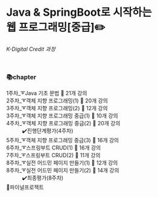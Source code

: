 # Java & SpringBoot로 시작하는 <br>웹 프로그래밍[중급]:pencil2: 
_K-Digital Credit 과정_

<br>


### :books:chapter  
1주차_:curly_loop:Java 기초 문법 :loudspeaker: 21개 강의  
2주차_:curly_loop:객체 지향 프로그래밍(1) :loudspeaker: 20개 강의     
3주차_:curly_loop:객체 지향 프로그래밍(2) :loudspeaker: 12개 강의     
3주차_:curly_loop:객체 지향 프로그래밍 중급(1) :loudspeaker: 10개 강의     
4주차_:curly_loop:객체 지향 프로그래밍 중급(2) :loudspeaker: 20개 강의     
　　　:heavy_check_mark:진행단계평가(4주차)  
5주차_:curly_loop:객체 지향 프로그래밍 중급(3) :loudspeaker: 16개 강의     
6주차_:curly_loop:스프링부트 CRUD(1) :loudspeaker: 16개 강의     
7주차_:curly_loop:스프링부트 CRUD(2) :loudspeaker: 11개 강의     
8주차_:curly_loop:실전 어드민 페이지 만들기(1) :loudspeaker: 12개 강의     
8주차_:curly_loop:실전 어드민 페이지 만들기(2) :loudspeaker: 14개 강의     
　　　:heavy_check_mark:최종평가(8주차)  
:triangular_flag_on_post:파이널프로젝트  
<br>
